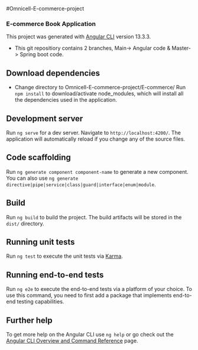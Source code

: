 #Omnicell-E-commerce-project

### E-commerce Book Application

This project was generated with [Angular CLI](https://github.com/angular/angular-cli) version 13.3.3. 
- This git repositiory contains 2 branches, Main-> Angular code & Master-> Spring boot code.

## Download dependencies

- Change directory to Omnicell-E-commerce-project/E-commerce/ 
Run `npm install` to download/activate node_modules, which will install all the dependencies used in the application.

## Development server

Run `ng serve` for a dev server. Navigate to `http://localhost:4200/`. The application will automatically reload if you change any of the source files.

## Code scaffolding

Run `ng generate component component-name` to generate a new component. You can also use `ng generate directive|pipe|service|class|guard|interface|enum|module`.

## Build

Run `ng build` to build the project. The build artifacts will be stored in the `dist/` directory.

## Running unit tests

Run `ng test` to execute the unit tests via [Karma](https://karma-runner.github.io).

## Running end-to-end tests

Run `ng e2e` to execute the end-to-end tests via a platform of your choice. To use this command, you need to first add a package that implements end-to-end testing capabilities.

## Further help

To get more help on the Angular CLI use `ng help` or go check out the [Angular CLI Overview and Command Reference](https://angular.io/cli) page.
